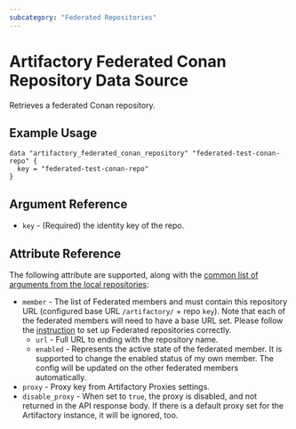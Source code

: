 ```yaml
---
subcategory: "Federated Repositories"
---
```

# Artifactory Federated Conan Repository Data Source

Retrieves a federated Conan repository.

## Example Usage

```hcl
data "artifactory_federated_conan_repository" "federated-test-conan-repo" {
  key = "federated-test-conan-repo"
}
```

## Argument Reference

* `key` - (Required) the identity key of the repo.

## Attribute Reference

The following attribute are supported, along with the [common list of arguments from the local repositories](local.md):

* `member` - The list of Federated members and must contain this repository URL (configured base URL
  `/artifactory/` + repo `key`). Note that each of the federated members will need to have a base URL set.
  Please follow the [instruction](https://www.jfrog.com/confluence/display/JFROG/Working+with+Federated+Repositories#WorkingwithFederatedRepositories-SettingUpaFederatedRepository)
  to set up Federated repositories correctly.
  * `url` - Full URL to ending with the repository name.
  * `enabled` - Represents the active state of the federated member. It is supported to change the enabled
    status of my own member. The config will be updated on the other federated members automatically.
* `proxy` - Proxy key from Artifactory Proxies settings.
* `disable_proxy` - When set to `true`, the proxy is disabled, and not returned in the API response body. If there is a default proxy set for the Artifactory instance, it will be ignored, too.
